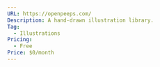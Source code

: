 ```yaml
---
URL: https://openpeeps.com/
Description: A hand-drawn illustration library.
Tag:
  - Illustrations
Pricing:
  - Free
Price: $0/month
---
```

